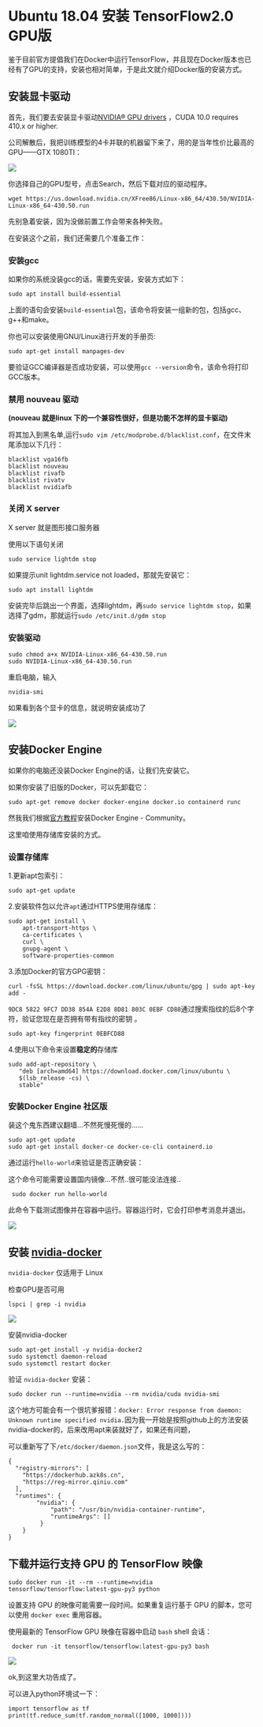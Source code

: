 # Ubuntu 18.04 安装 TensorFlow2.0 GPU版

鉴于目前官方提倡我们在Docker中运行TensorFlow，并且现在Docker版本也已经有了GPU的支持，安装也相对简单，于是此文就介绍Docker版的安装方式。



## 安装显卡驱动

首先，我们要去安装显卡驱动[NVIDIA® GPU drivers](https://www.nvidia.com/drivers) ，CUDA 10.0 requires 410.x or higher.

公司解散后，我把训练模型的4卡并联的机器留下来了，用的是当年性价比最高的GPU——GTX 1080TI：

![](../images/1.png)

你选择自己的GPU型号，点击Search，然后下载对应的驱动程序。

```shell
wget https://us.download.nvidia.cn/XFree86/Linux-x86_64/430.50/NVIDIA-Linux-x86_64-430.50.run
```

先别急着安装，因为没做前置工作会带来各种失败。

在安装这个之前，我们还需要几个准备工作：

### 安装gcc

如果你的系统没装gcc的话，需要先安装，安装方式如下：

```
sudo apt install build-essential
```

上面的语句会安装`build-essential`包，该命令将安装一组新的包，包括gcc、g++和make。

你也可以安装使用GNU/Linux进行开发的手册页:

```
sudo apt-get install manpages-dev
```

要验证GCC编译器是否成功安装，可以使用`gcc --version`命令，该命令将打印GCC版本。

### 禁用 nouveau 驱动

**(nouveau 就是linux 下的一个兼容性很好，但是功能不怎样的显卡驱动)**

将其加入到黑名单,运行`sudo vim /etc/modprobe.d/blacklist.conf`，在文件末尾添加以下几行：

```
blacklist vga16fb
blacklist nouveau
blacklist rivafb
blacklist rivatv
blacklist nvidiafb 
```

### 关闭 X server

X server 就是图形接口服务器

使用以下语句关闭

```
sudo service lightdm stop
```

如果提示unit lightdm.service not loaded，那就先安装它：

```
sudo apt install lightdm
```

安装完毕后跳出一个界面，选择lightdm，再`sudo service lightdm stop`，如果选择了gdm，那就运行`sudo /etc/init.d/gdm stop`

### 安装驱动

```
sudo chmod a+x NVIDIA-Linux-x86_64-430.50.run
sudo NVIDIA-Linux-x86_64-430.50.run
```

重启电脑，输入

```
nvidia-smi
```

如果看到各个显卡的信息，就说明安装成功了

![](../images/2.png)



## 安装Docker Engine

如果你的电脑还没装Docker Engine的话，让我们先安装它。

如果你安装了旧版的Docker，可以先卸载它：

```
sudo apt-get remove docker docker-engine docker.io containerd runc
```

然我我们根据[官方教程](https://docs.docker.com/install/linux/docker-ce/ubuntu/)安装Docker Engine - Community。

这里咱使用存储库安装的方式。

### 设置存储库

1.更新apt包索引：

```
sudo apt-get update
```

2.安装软件包以允许`apt`通过HTTPS使用存储库：

```
sudo apt-get install \
    apt-transport-https \
    ca-certificates \
    curl \
    gnupg-agent \
    software-properties-common
```

3.添加Docker的官方GPG密钥：

```
curl -fsSL https://download.docker.com/linux/ubuntu/gpg | sudo apt-key add -
```

`9DC8 5822 9FC7 DD38 854A E2D8 8D81 803C 0EBF CD88`通过搜索指纹的后8个字符，验证您现在是否拥有带有指纹的密钥 。

```
sudo apt-key fingerprint 0EBFCD88
```

4.使用以下命令来设置**稳定的**存储库

```
sudo add-apt-repository \
   "deb [arch=amd64] https://download.docker.com/linux/ubuntu \
   $(lsb_release -cs) \
   stable"
```

### 安装Docker Engine 社区版

装这个鬼东西建议翻墙...不然死慢死慢的......

```
sudo apt-get update
sudo apt-get install docker-ce docker-ce-cli containerd.io
```

通过运行`hello-world`来验证是否正确安装：

这个命令可能需要设置国内镜像...不然..很可能没法连接..

```
 sudo docker run hello-world
```

此命令下载测试图像并在容器中运行。容器运行时，它会打印参考消息并退出。

![](../images/3.png)



## 安装 [nvidia-docker](https://github.com/NVIDIA/nvidia-docker)

`nvidia-docker` 仅适用于 Linux

检查GPU是否可用

```
lspci | grep -i nvidia
```

![](../images/4.png)

安装nvidia-docker

```
sudo apt-get install -y nvidia-docker2
sudo systemctl daemon-reload
sudo systemctl restart docker
```

验证 `nvidia-docker` 安装：

```
sudo docker run --runtime=nvidia --rm nvidia/cuda nvidia-smi
```

这个地方可能会有一个很坑爹报错：`docker: Error response from daemon: Unknown runtime specified nvidia.`因为我一开始是按照github上的方法安装nvidia-docker的，后来改用apt来装就好了，如果还有问题，

可以重新写了下`/etc/docker/daemon.json`文件，我是这么写的：

```
{
  "registry-mirrors": [
    "https://dockerhub.azk8s.cn",
    "https://reg-mirror.qiniu.com"
  ],
  "runtimes": {
        "nvidia": {
            "path": "/usr/bin/nvidia-container-runtime",
            "runtimeArgs": []
         }	
    }
}
```

## 下载并运行支持 GPU 的 TensorFlow 映像

```
sudo docker run -it --rm --runtime=nvidia tensorflow/tensorflow:latest-gpu-py3 python
```

设置支持 GPU 的映像可能需要一段时间。如果重复运行基于 GPU 的脚本，您可以使用 `docker exec` 重用容器。

使用最新的 TensorFlow GPU 映像在容器中启动 `bash` shell 会话：

```
 docker run -it tensorflow/tensorflow:latest-gpu-py3 bash
```

![](../images/5.png)



ok,到这里大功告成了。

可以进入python环境试一下：

```
import tensorflow as tf
print(tf.reduce_sum(tf.random_normal([1000, 1000])))
```

